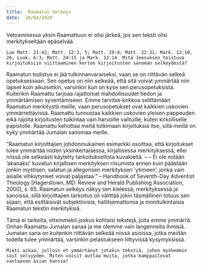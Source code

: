 ```yaml
---
title:  Raamatun Selkeys
date:  28/04/2020
---
```


Vetoamisessa yksin Raamattuun ei olisi järkeä, jos sen teksti olisi merkitykseltään epäselvää.

`Lue Matt. 21:42; Matt. 12:3, 5; Matt. 19:4; Matt. 22:31; Mark. 12:10, 26; Luuk. 6:3; Matt. 24:15 ja Mark. 13:14. Mitä Jeesuksen toistuva kirjoituksiin viittaaminen kertoo kirjoitusten sanoman selkeydestä?`

Raamatun todistus ei jää tulkinnanvaraiseksi, vaan se on riittävän selkeä opetuksessaan. Sen opetus on niin selkeää, että sitä voivat ymmärtää niin lapset kuin aikuisetkin, varsinkin kun on kyse sen perusopetuksista. Kuitenkin Raamattu tarjoaa rajattomat mahdollisuudet tiedon ja ymmärtämisen syventämiseen. Emme tarvitse kirkkoa selittämään Raamatun merkitystä meille, vaan perusopetukset ovat kaikkien usko­vien ymmärrettävissä. Raamattu tunnustaa kaikkien usko­vien yleisen pappeuden eikä rajoita kirjoitusten tulkintaa vain harvoille valituille, kuten kirkolliselle papistolle. Raamattu kehottaa meitä tutkimaan kirjoituksia itse, sillä meillä on kyky ymmärtää Jumalan sanomaa meille.

”Raamatun kirjoittajien johdonmukainen esimerkki osoittaa, että kirjoitukset tulee ymmärtää niiden yksinkertaisessa, kirjallisessa merkityksessä, ellei niissä ole selkeästi käytetty tarkoituksellista kuvakieltä. – – Ei ole mitään ’akanaksi’ kuvatun kirjallisen merkityksen riisumista ennen kuin päästään jonkin mystisen, salatun ja allegorisen merkityksen ’ytimeen’, jonka vain asialle vihkiytyneet voivat paljastaa.” – Handbook of Seventh-Day Adventist Theology [Hagerstown, MD: Review and Herald Publishing Association, 2000], s. 65. Raamatun selkeys näkyy sen kielessä, merkityksessä ja sanoissa, sillä kirjoittajien tarkoitus oli välittää jokin täsmällinen totuus sen sijaan, että esittäisivät subjektiivisia, hallitsemattomia ja monitulkintaisia Raamatun tekstin merkityksiä.

Tämä ei tarkoita, ettemmekö joskus kohtaisi tekstejä, joita emme ymmärrä. Onhan Raamattu Jumalan sanaa ja me olemme vain langenneita ihmisiä. Jumalan sana on kuitenkin riittävän selkeää niissä asioissa, jotka meidän todella tulee ymmärtää, varsinkin pelastukseen liittyvissä kysymyksissä.

`Mieti aikaa, jolloin et ymmärtänyt jotakin tekstiä, johon myöhemmin sait selvyyden. Miten voisit auttaa muita, jotka kamppailevat vastaavan asian kanssa?`
